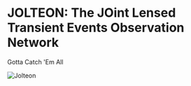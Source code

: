 # JOLTEON: The JOint Lensed Transient Events Observation Network
Gotta Catch 'Em All

![Jolteon](https://github.com/erinhay/jolteon/blob/main/jolteon.png)
